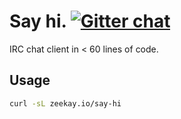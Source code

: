 # Say hi. [![Gitter chat][gitter-image]][gitter-url]
IRC chat client in < 60 lines of code.

## Usage
```bash
curl -sL zeekay.io/say-hi
```

[gitter-url]: https://gitter.im/zeekay/say-hi
[gitter-image]: https://img.shields.io/badge/gitter-say_hi-brightgreen.svg
